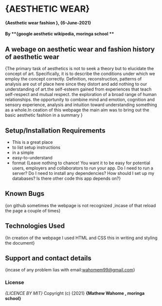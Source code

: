 # {AESTHETIC WEAR}
#### {Aesthetic wear fashion  }, {6-June-2021}
#### By **{google aesthetic wikipedia, moringa school **
## A webage on aesthetic wear and fashion history of aesthetic wear
{The primary task of aesthetics is not to seek a theory but to elucidate the concept of art. Specifically, it is to describe the conditions under which we employ the concept correctly. Definition, reconstruction, patterns of analysis are out of place here since they distort and add nothing to our understanding of art.the self-esteem gained from experiences that teach self-respect and mutual respect. the exploration of a broad range of human relationships. the opportunity to combine mind and emotion, cognition and sensory experience, analysis and intuition toward understanding something as a whole.In ceation of this webpage the main aim was to bring out the basic aesthetic fashion in a summary }
## Setup/Installation Requirements
* This is a great place
* to list setup instructions
* in a simple
* easy-to-understand
* format
{Leave nothing to chance! You want it to be easy for potential users, employers and collaborators to run your app. Do I need to run a server? Do I need to install any dependencies? How should I set up my databases? Is there other code this app depends on?}
## Known Bugs
{on github sometimes the webpage is not  recognized ,incase of that reload the page a couple of times}
## Technologies Used
{In creation of the webpage I used HTML and CSS this in writing and styling the document}
## Support and contact details
{incase of any problem lias with email:wahomem99@gmail.com}
### License
*{LICENCE BY MIT}*
Copyright (c) {2021} **{Mathew Wahome , moringa school}**
